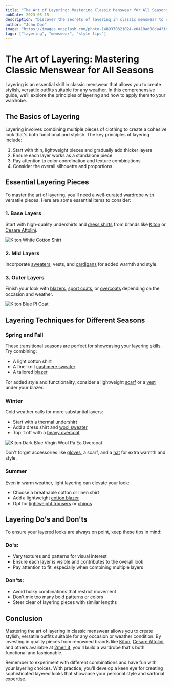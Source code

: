 ```yaml
---
title: "The Art of Layering: Mastering Classic Menswear for All Seasons"
pubDate: 2023-05-15
description: "Discover the secrets of layering in classic menswear to create stylish and versatile outfits for any weather."
author: "John Doe"
image: "https://images.unsplash.com/photo-1489370321024-e0410ad08da4?ixlib=rb-4.0.3&ixid=M3wxMjA3fDB8MHxwaG90by1wYWdlfHx8fGVufDB8fHx8fA%3D%3D&auto=format&fit=crop&w=2070&q=80"
tags: ["layering", "menswear", "style tips"]
---
```


# The Art of Layering: Mastering Classic Menswear for All Seasons

Layering is an essential skill in classic menswear that allows you to create stylish, versatile outfits suitable for any weather. In this comprehensive guide, we'll explore the principles of layering and how to apply them to your wardrobe.

## The Basics of Layering

Layering involves combining multiple pieces of clothing to create a cohesive look that's both functional and stylish. The key principles of layering include:

1. Start with thin, lightweight pieces and gradually add thicker layers
2. Ensure each layer works as a standalone piece
3. Pay attention to color coordination and texture combinations
4. Consider the overall silhouette and proportions

## Essential Layering Pieces

To master the art of layering, you'll need a well-curated wardrobe with versatile pieces. Here are some essential items to consider:

### 1. Base Layers

Start with high-quality undershirts and [dress shirts](https://2men.it/collections/shirts) from brands like [Kiton](https://2men.it/collections/kiton-shirts) or [Cesare Attolini](https://2men.it/collections/cesare-attolini-shirts).

![Kiton White Cotton Shirt](https://2men.it/cdn/shop/files/30865db68aa6160222be69860186d1dc.jpg?v=1721911486&width=533)

### 2. Mid Layers

Incorporate [sweaters](https://2men.it/collections/sweaters), vests, and [cardigans](https://2men.it/collections/cardigans) for added warmth and style.

### 3. Outer Layers

Finish your look with [blazers](https://2men.it/collections/blazers), [sport coats](https://2men.it/collections/sports-jackets-for-mens), or [overcoats](https://2men.it/collections/overcoats) depending on the occasion and weather.

![Kiton Blue Pl Coat](https://2men.it/cdn/shop/files/c6369ef47ced5bdc5f449791cdf4c0f1.jpg?v=1721911385&width=533)

## Layering Techniques for Different Seasons

### Spring and Fall

These transitional seasons are perfect for showcasing your layering skills. Try combining:

- A light cotton shirt
- A fine-knit [cashmere sweater](https://2men.it/collections/cashmere-sweaters)
- A tailored [blazer](https://2men.it/collections/blazers)

For added style and functionality, consider a lightweight [scarf](https://2men.it/collections/accessories) or a [vest](https://2men.it/collections/all) under your blazer.

### Winter

Cold weather calls for more substantial layers:

- Start with a thermal undershirt
- Add a dress shirt and [wool sweater](https://2men.it/collections/wool-sweaters)
- Top it off with a [heavy overcoat](https://2men.it/collections/italian-designer-winter-coats-overcoats)

![Kiton Dark Blue Virgin Wool Pa Ea Overcoat](https://2men.it/cdn/shop/files/7cfb97a73e22c37a4ee591a1c26d3c83.jpg?v=1725609397&width=533)

Don't forget accessories like [gloves](https://2men.it/collections/accessories), a scarf, and a [hat](https://2men.it/collections/hats) for extra warmth and style.

### Summer

Even in warm weather, light layering can elevate your look:

- Choose a breathable cotton or linen shirt
- Add a lightweight [cotton blazer](https://2men.it/collections/cotton-blazer)
- Opt for [lightweight trousers](https://2men.it/collections/lightweight-dress-pants) or [chinos](https://2men.it/collections/pants)

## Layering Do's and Don'ts

To ensure your layered looks are always on point, keep these tips in mind:

### Do's:
- Vary textures and patterns for visual interest
- Ensure each layer is visible and contributes to the overall look
- Pay attention to fit, especially when combining multiple layers

### Don'ts:
- Avoid bulky combinations that restrict movement
- Don't mix too many bold patterns or colors
- Steer clear of layering pieces with similar lengths

## Conclusion

Mastering the art of layering in classic menswear allows you to create stylish, versatile outfits suitable for any occasion or weather condition. By investing in quality pieces from renowned brands like [Kiton](https://2men.it/collections/kiton), [Cesare Attolini](https://2men.it/collections/cesare-attolini), and others available at [2men.it](https://2men.it), you'll build a wardrobe that's both functional and fashionable.

Remember to experiment with different combinations and have fun with your layering choices. With practice, you'll develop a keen eye for creating sophisticated layered looks that showcase your personal style and sartorial expertise.